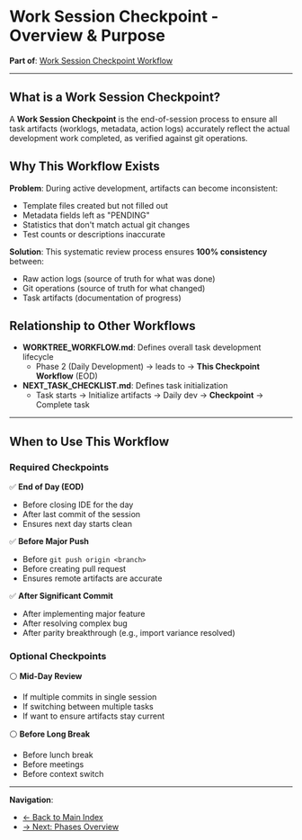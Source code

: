 # Work Session Checkpoint - Overview & Purpose

**Part of**: [Work Session Checkpoint Workflow](../WORK_SESSION_CHECKPOINT_WORKFLOW.md)

---

## What is a Work Session Checkpoint?

A **Work Session Checkpoint** is the end-of-session process to ensure all task artifacts (worklogs, metadata, action logs) accurately reflect the actual development work completed, as verified against git operations.

## Why This Workflow Exists

**Problem**: During active development, artifacts can become inconsistent:

- Template files created but not filled out
- Metadata fields left as "PENDING"
- Statistics that don't match actual git changes
- Test counts or descriptions inaccurate

**Solution**: This systematic review process ensures **100% consistency** between:

- Raw action logs (source of truth for what was done)
- Git operations (source of truth for what changed)
- Task artifacts (documentation of progress)

## Relationship to Other Workflows

- **WORKTREE_WORKFLOW.md**: Defines overall task development lifecycle
  - Phase 2 (Daily Development) → leads to → **This Checkpoint Workflow** (EOD)
- **NEXT_TASK_CHECKLIST.md**: Defines task initialization
  - Task starts → Initialize artifacts → Daily dev → **Checkpoint** → Complete task

---

## When to Use This Workflow

### Required Checkpoints

✅ **End of Day (EOD)**

- Before closing IDE for the day
- After last commit of the session
- Ensures next day starts clean

✅ **Before Major Push**

- Before `git push origin <branch>`
- Before creating pull request
- Ensures remote artifacts are accurate

✅ **After Significant Commit**

- After implementing major feature
- After resolving complex bug
- After parity breakthrough (e.g., import variance resolved)

### Optional Checkpoints

⚪ **Mid-Day Review**

- If multiple commits in single session
- If switching between multiple tasks
- If want to ensure artifacts stay current

⚪ **Before Long Break**

- Before lunch break
- Before meetings
- Before context switch

---

**Navigation**:

- [← Back to Main Index](../WORK_SESSION_CHECKPOINT_WORKFLOW.md)
- [→ Next: Phases Overview](02-phases-overview.md)
